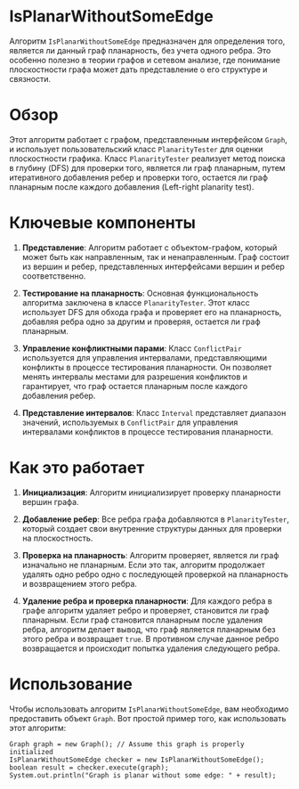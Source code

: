 # IsPlanarWithoutSomeEdge

Алгоритм `IsPlanarWithoutSomeEdge` предназначен для определения того, является ли данный граф планарность, без учета одного ребра. Это особенно полезно в теории графов и сетевом анализе, где понимание плоскостности графа может дать представление о его структуре и связности.

# Обзор

Этот алгоритм работает с графом, представленным интерфейсом `Graph`, и использует пользовательский класс `PlanarityTester` для оценки плоскостности графика. Класс `PlanarityTester` реализует метод поиска в глубину (DFS) для проверки того, является ли граф планарным, путем итеративного добавления ребер и проверки того, остается ли граф планарным после каждого добавления (Left-right planarity test).

# Ключевые компоненты

1. **Представление**: Алгоритм работает с объектом-графом, который может быть как направленным, так и ненаправленным. Граф состоит из вершин и ребер, представленных интерфейсами вершин и ребер соответственно.

2. **Тестирование на планарность**: Основная функциональность алгоритма заключена в классе `PlanarityTester`. Этот класс использует DFS для обхода графа и проверяет его на планарность, добавляя ребра одно за другим и проверяя, остается ли граф планарным.

3. **Управление конфликтными парами**: Класс `ConflictPair` используется для управления интервалами, представляющими конфликты в процессе тестирования планарности. Он позволяет менять интервалы местами для разрешения конфликтов и гарантирует, что граф остается планарным после каждого добавления ребер.

4. **Представление интервалов**: Класс `Interval` представляет диапазон значений, используемых в `ConflictPair` для управления интервалами конфликтов в процессе тестирования планарности.

# Как это работает

1. **Инициализация**: Алгоритм инициализирует проверку планарности вершин графа.

2. **Добавление ребер**: Все ребра графа добавляются в `PlanarityTester`, который создает свои внутренние структуры данных для проверки на плоскостность.

3. **Проверка на планарность**: Алгоритм проверяет, является ли граф изначально не планарным. Если это так, алгоритм продолжает удалять одно ребро одно с последующей проверкой на планарность и возвращением этого ребра.

4. **Удаление ребра и проверка планарности**: Для каждого ребра в графе алгоритм удаляет ребро и проверяет, становится ли граф планарным. Если граф становится планарным после удаления ребра, алгоритм делает вывод, что граф является планарным без этого ребра и возвращает `true`. В противном случае данное ребро возвращается и происходит попытка удаления следующего ребра.

# Использование

Чтобы использовать алгоритм `IsPlanarWithoutSomeEdge`, вам необходимо предоставить объект `Graph`. Вот простой пример того, как использовать этот алгоритм:

```
Graph graph = new Graph(); // Assume this graph is properly initialized
IsPlanarWithoutSomeEdge checker = new IsPlanarWithoutSomeEdge();
boolean result = checker.execute(graph);
System.out.println("Graph is planar without some edge: " + result);
```
